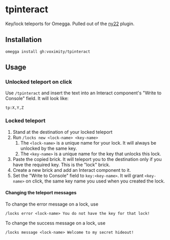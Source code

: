 # tpinteract

Key/lock teleports for Omegga. Pulled out of the [ny22](https://github.com/voximity/omegga-ny22) plugin.

## Installation

`omegga install gh:voximity/tpinteract`

## Usage

### Unlocked teleport on click

Use `/tpinteract` and insert the text into an Interact component's "Write to Console" field. It will look like:

`tp:X,Y,Z`

### Locked teleport

1. Stand at the destination of your locked teleport
2. Run `/locks new <lock-name> <key-name>`
    1. The `<lock-name>` is a unique name for your lock. It will always be unlocked by the same key.
    2. The `<key-name>` is a unique name for the key that unlocks this lock.
3. Paste the copied brick. It will teleport you to the destination only if you have the required key. This is the "lock" brick.
4. Create a new brick and add an Interact component to it.
5. Set the "Write to Console" field to `key:<key-name>`. It will grant `<key-name>` on click, the same key name you used when you created the lock.

#### Changing the teleport messages

To change the error message on a lock, use

`/locks error <lock-name> You do not have the key for that lock!`

To change the success message on a lock, use

`/locks message <lock-name> Welcome to my secret hideout!`
